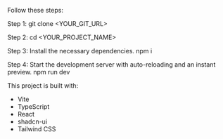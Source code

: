 

Follow these steps:

Step 1: git clone <YOUR_GIT_URL>


Step 2: cd <YOUR_PROJECT_NAME>

 Step 3: Install the necessary dependencies.
npm i

 Step 4: Start the development server with auto-reloading and an instant preview.
npm run dev


This project is built with:

- Vite
- TypeScript
- React
- shadcn-ui
- Tailwind CSS
